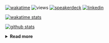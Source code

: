 [![wakatime](https://wakatime.com/badge/user/ddf27f94-292a-4343-b7eb-1143a4c6cf87.svg)](https://wakatime.com/@ddf27f94-292a-4343-b7eb-1143a4c6cf87)
![views](https://komarev.com/ghpvc/?username=chck&color=blueviolet)
[![speakerdeck](https://img.shields.io/badge/Speaker_Deck-chck-8a2be2?style=flat-square&logo=speaker-deck)](https://speakerdeck.com/chck)
[![linkedin](https://img.shields.io/badge/LinkedIn-chck-8a2be2?style=flat-square&logo=linkedin)](https://www.linkedin.com/in/chck/)

[![wakatime stats](https://github-readme-stats-nine-umber-51.vercel.app/api/wakatime?username=chck&layout=compact&count_private=true&hide_title=true&hide=Other&theme=buefy&langs_count=14)](https://wakatime.com/@chck?rank=me)

[![github stats](https://github-readme-stats-nine-umber-51.vercel.app/api?username=chck&count_private=true&show_icons=true&hide_title=true&theme=buefy)](https://github.com/anuraghazra/github-readme-stats)

<details>
  <summary><b>Read more</b></summary>
  <br>

  <!--START_SECTION:waka-->
**🐱 My GitHub Data** 

> 📦 136.2 kB Used in GitHub's Storage 
 > 
> 🏆 848 Contributions in the Year 2025
 > 
> 💼 Opted to Hire
 > 
> 📜 133 Public Repositories 
 > 
> 🔑 24 Private Repositories 
 > 
**I'm a Night 🦉** 

```text
🌞 Morning                1840 commits        █████░░░░░░░░░░░░░░░░░░░░   19.70 % 
🌆 Daytime                2762 commits        ███████░░░░░░░░░░░░░░░░░░   29.57 % 
🌃 Evening                2474 commits        ███████░░░░░░░░░░░░░░░░░░   26.48 % 
🌙 Night                  2266 commits        ██████░░░░░░░░░░░░░░░░░░░   24.26 % 
```
📅 **I'm Most Productive on Thursday** 

```text
Monday                   1525 commits        ████░░░░░░░░░░░░░░░░░░░░░   16.32 % 
Tuesday                  1654 commits        ████░░░░░░░░░░░░░░░░░░░░░   17.70 % 
Wednesday                1832 commits        █████░░░░░░░░░░░░░░░░░░░░   19.61 % 
Thursday                 1992 commits        █████░░░░░░░░░░░░░░░░░░░░   21.32 % 
Friday                   1037 commits        ███░░░░░░░░░░░░░░░░░░░░░░   11.10 % 
Saturday                 556 commits         █░░░░░░░░░░░░░░░░░░░░░░░░   05.95 % 
Sunday                   746 commits         ██░░░░░░░░░░░░░░░░░░░░░░░   07.99 % 
```


📊 **This Week I Spent My Time On** 

```text
💬 Programming Languages: 
Other                    32 hrs 52 mins      ██████████████████░░░░░░░   72.45 % 
Markdown                 5 hrs 38 mins       ███░░░░░░░░░░░░░░░░░░░░░░   12.43 % 
Terraform                2 hrs 12 mins       █░░░░░░░░░░░░░░░░░░░░░░░░   04.85 % 
YAML                     59 mins             █░░░░░░░░░░░░░░░░░░░░░░░░   02.17 % 
TOML                     59 mins             █░░░░░░░░░░░░░░░░░░░░░░░░   02.17 % 

🔥 Editors: 
Chrome                   39 hrs 30 mins      ██████████████████████░░░   87.07 % 
Obsidian                 3 hrs 9 mins        ██░░░░░░░░░░░░░░░░░░░░░░░   06.98 % 
Neovim                   1 hr 24 mins        █░░░░░░░░░░░░░░░░░░░░░░░░   03.09 % 
Zed                      45 mins             ░░░░░░░░░░░░░░░░░░░░░░░░░   01.65 % 
PyCharm                  33 mins             ░░░░░░░░░░░░░░░░░░░░░░░░░   01.21 % 
```

**I Mostly Code in Python** 

```text
Python                   48 repos            █████████░░░░░░░░░░░░░░░░   34.04 % 
Jupyter Notebook         19 repos            ███░░░░░░░░░░░░░░░░░░░░░░   13.48 % 
Ruby                     11 repos            ██░░░░░░░░░░░░░░░░░░░░░░░   07.80 % 
TypeScript               7 repos             █░░░░░░░░░░░░░░░░░░░░░░░░   04.96 % 
HCL                      5 repos             █░░░░░░░░░░░░░░░░░░░░░░░░   03.55 % 
```



**Timeline**

![Lines of Code chart](https://raw.githubusercontent.com/chck/chck/main/assets/bar_graph.png)


 Last Updated on 2025-10-04 01:55 UTC
<!--END_SECTION:waka-->
</details>

